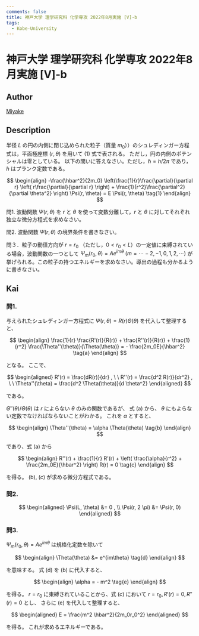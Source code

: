 ```yaml
---
comments: false
title: 神戸大学 理学研究科 化学専攻 2022年8月実施 [V]-b
tags:
  - Kobe-University
---
```

# 神戸大学 理学研究科 化学専攻 2022年8月実施 \[V\]-b

## **Author**
[Miyake](https://miyake.github.io/exams/index.html)

## **Description**
半径 $L$ の円の内側に閉じ込められた粒子（質量 $m_0$））のシュレディンガー方程式は，平面極座標 $(r, \theta)$ を用いて (1) 式で表される。
ただし，円の内側のポテンシャルは零としている。
以下の問いに答えなさい。ただし，$\hbar = h / 2\pi$ であり，$h$ はプランク定数である。

$$
\begin{align}
-\frac{\hbar^2}{2m_0} \left(\frac{1}{r}\frac{\partial}{\partial r} \left( r\frac{\partial}{\partial r} \right) + \frac{1}{r^2}\frac{\partial^2}{\partial \theta^2} \right) \Psi(r, \theta) = E \Psi(r, \theta) \tag{1}
\end{align}
$$

問1. 波動関数 $\Psi(r, \theta)$ を $r$ と $\theta$ を使って変数分離して，$r$ と $\theta$ に対してそれぞれ独立な微分方程式を求めなさい。

問2. 波動関数 $\Psi(r, \theta)$ の境界条件を書きなさい。

問３．粒子の動径方向が $r=r_0$ （ただし，$0 < r_0 < L$）の一定値に束縛されている場合，波動関数の一つとして $\Psi_m(r_0, \theta) = Ae^{im\theta} \ (m=\cdots -2,-1, 0, 1, 2, \cdots)$ が挙げられる。この粒子の持つエネルギーを求めなさい。導出の過程も分かるように書きなさい。 


## **Kai**
### 問1.
与えられたシュレディンガー方程式に $\Psi(r,\theta)=R(r)\Theta(\theta)$ を代入して整理すると、

$$
  \begin{align}
  \frac{1}{r} \frac{R'(r)}{R(r)} + \frac{R''(r)}{R(r)} + \frac{1}{r^2} \frac{\Theta''(\theta)}{\Theta(\theta)} = - \frac{2m_0E}{\hbar^2}
  \tag{a}
  \end{align}
$$

となる。
ここで、

$$
  \begin{aligned}
  R'(r) = \frac{dR(r)}{dr}
  , \ \ 
  R''(r) = \frac{d^2 R(r)}{dr^2}
  , \ \ 
  \Theta''(\theta) = \frac{d^2 \Theta(\theta)}{d \theta^2}
  \end{aligned}
$$

である。

$\Theta''(\theta)/\Theta(\theta)$ は $r$ によらない $\theta$ のみの関数であるが、
式 (a) から、 $\theta$ にもよらない定数でなければならないことがわかる。
これを $\alpha$ とすると、

$$
  \begin{align}
  \Theta''(\theta) = \alpha \Theta(\theta)
  \tag{b}
  \end{align}
$$

であり、式 (a) から

$$
  \begin{align}
  R''(r) + \frac{1}{r} R'(r) + \left( \frac{\alpha}{r^2} + \frac{2m_0E}{\hbar^2} \right) R(r) = 0
  \tag{c}
  \end{align}
$$

を得る。
(b), ($c$) が求める微分方程式である。

### 問2.

$$
  \begin{aligned}
  \Psi(L, \theta) &= 0
  , \\
  \Psi(r, 2 \pi) &= \Psi(r, 0)
  \end{aligned}
$$

### 問3.
$\Psi_m(r_0,\theta) = Ae^{im\theta}$ は規格化定数を除いて

$$
  \begin{align}
  \Theta(\theta) &= e^{im\theta}
  \tag{d}
  \end{align}
$$

を意味する。
式 (d) を (b) に代入すると、

$$
  \begin{align}
  \alpha = - m^2
  \tag{e}
  \end{align}
$$

を得る。
$r=r_0$ に束縛されていることから、式 ($c$) において $r=r_0, R'(r)=0, R''(r)=0$ とし、
さらに (e) を代入して整理すると、

$$
  \begin{aligned}
  E = \frac{m^2 \hbar^2}{2m_0r_0^2}
  \end{aligned}
$$

を得る。
これが求めるエネルギーである。
